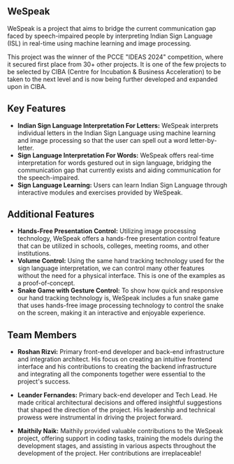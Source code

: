## WeSpeak

WeSpeak is a project that aims to bridge the current communication gap faced by speech-impaired people by interpreting Indian Sign Language (ISL) in real-time using machine learning and image processing.

This project was the winner of the PCCE "IDEAS 2024" competition, where it secured first place from 30+ other projects. It is one of the few projects to be selected by CIBA (Centre for Incubation & Business Acceleration) to be taken to the next level and is now being further developed and expanded upon in CIBA.

## Key Features

- **Indian Sign Language Interpretation For Letters:** WeSpeak interprets individual letters in the Indian Sign Language using machine learning and image processing so that the user can spell out a word letter-by-letter.
- **Sign Language Interpretation For Words:** WeSpeak offers real-time interpretation for words gestured out in sign language, bridging the communication gap that currently exists and aiding communication for the speech-impaired.
- **Sign Language Learning:** Users can learn Indian Sign Language through interactive modules and exercises provided by WeSpeak.

## Additional Features
- **Hands-Free Presentation Control:** Utilizing image processing technology, WeSpeak offers a hands-free presentation control feature that can be utilized in schools, colleges, meeting rooms, and other institutions.
- **Volume Control:** Using the same hand tracking technology used for the sign language interpretation, we can control many other features without the need for a physical interface. This is one of the examples as a proof-of-concept.
- **Snake Game with Gesture Control:** To show how quick and responsive our hand tracking technology is, WeSpeak includes a fun snake game that uses hands-free image processing technology to control the snake on the screen, making it an interactive and enjoyable experience.

## Team Members

- **Roshan Rizvi:**
Primary front-end developer and back-end infrastructure and integration architect. His focus on creating an intuitive frontend interface and his contributions to creating the backend infrastructure and integrating all the components together were essential to the project's success. 


- **Leander Fernandes:**
Primary back-end developer and Tech Lead. He made critical architectural decisions and offered insightful suggestions that shaped the direction of the project. His leadership and technical prowess were instrumental in driving the project forward.


- **Maithily Naik:**
Maithily provided valuable contributions to the WeSpeak project, offering support in coding tasks, training the models during the development stages, and assisting in various aspects throughout the development of the project. Her contributions are irreplaceable!
